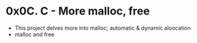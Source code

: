 # 0x0C. C - More malloc, free
* This project delves more into malloc; automatic & dynamic aloocation
* malloc and free
